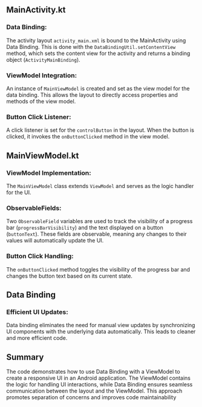 ## MainActivity.kt

### Data Binding:

The activity layout `activity_main.xml` is bound to the MainActivity using Data Binding. This is done with the `DataBindingUtil.setContentView` method, which sets the content view for the activity and returns a binding object (`ActivityMainBinding`).

### ViewModel Integration:

An instance of `MainViewModel` is created and set as the view model for the data binding. This allows the layout to directly access properties and methods of the view model.

### Button Click Listener:

A click listener is set for the `controlButton` in the layout. When the button is clicked, it invokes the `onButtonClicked` method in the view model.

## MainViewModel.kt

### ViewModel Implementation:

The `MainViewModel` class extends `ViewModel` and serves as the logic handler for the UI.

### ObservableFields:

Two `ObservableField` variables are used to track the visibility of a progress bar (`progressBarVisibility`) and the text displayed on a button (`buttonText`). These fields are observable, meaning any changes to their values will automatically update the UI.

### Button Click Handling:

The `onButtonClicked` method toggles the visibility of the progress bar and changes the button text based on its current state.

## Data Binding

### Efficient UI Updates:

Data binding eliminates the need for manual view updates by synchronizing UI components with the underlying data automatically. This leads to cleaner and more efficient code.

## Summary

The code demonstrates how to use Data Binding with a ViewModel to create a responsive UI in an Android application. The ViewModel contains the logic for handling UI interactions, while Data Binding ensures seamless communication between the layout and the ViewModel. This approach promotes separation of concerns and improves code maintainability

